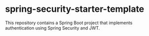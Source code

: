 # spring-security-starter-template
This repository contains a Spring Boot project that implements authentication using Spring Security and JWT.
